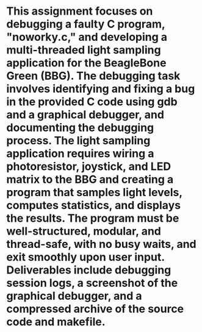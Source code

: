 # This assignment focuses on debugging a faulty C program, "noworky.c," and developing a multi-threaded light sampling application for the BeagleBone Green (BBG). The debugging task involves identifying and fixing a bug in the provided C code using gdb and a graphical debugger, and documenting the debugging process. The light sampling application requires wiring a photoresistor, joystick, and LED matrix to the BBG and creating a program that samples light levels, computes statistics, and displays the results. The program must be well-structured, modular, and thread-safe, with no busy waits, and exit smoothly upon user input. Deliverables include debugging session logs, a screenshot of the graphical debugger, and a compressed archive of the source code and makefile.
